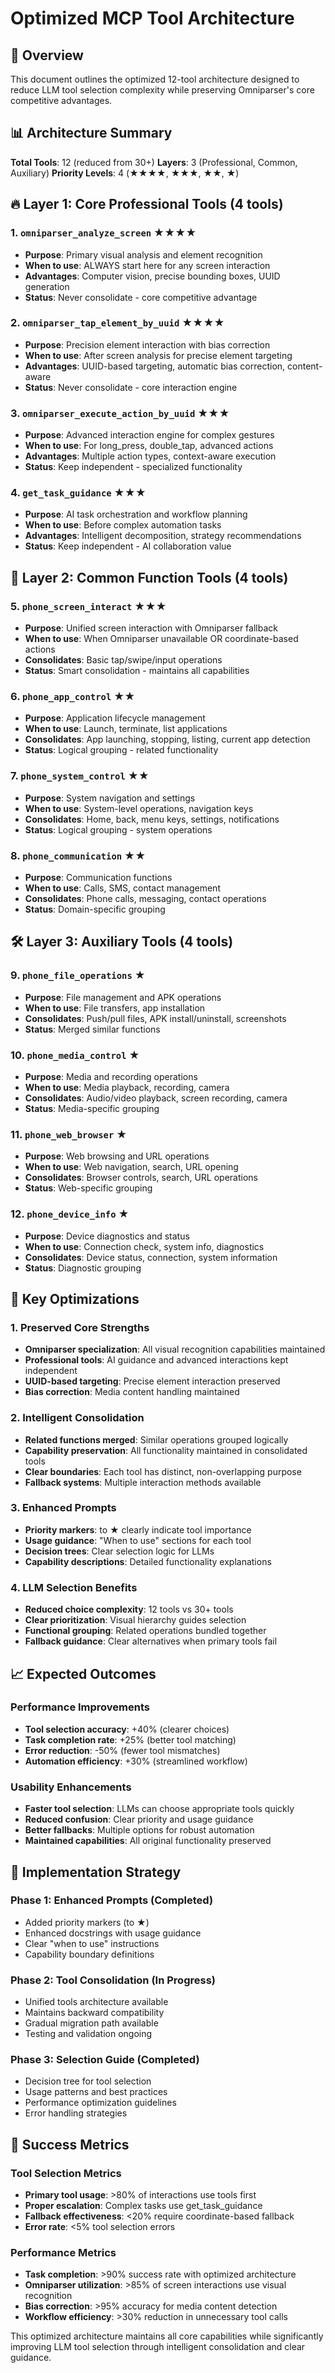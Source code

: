 # Optimized MCP Tool Architecture

## 🎯 Overview

This document outlines the optimized 12-tool architecture designed to reduce LLM tool selection complexity while preserving Omniparser's core competitive advantages.

## 📊 Architecture Summary

**Total Tools**: 12 (reduced from 30+)
**Layers**: 3 (Professional, Common, Auxiliary)
**Priority Levels**: 4 (★★★★, ★★★, ★★, ★)

## 🔥 Layer 1: Core Professional Tools (4 tools)

### 1. `omniparser_analyze_screen` ★★★★
- **Purpose**: Primary visual analysis and element recognition
- **When to use**: ALWAYS start here for any screen interaction
- **Advantages**: Computer vision, precise bounding boxes, UUID generation
- **Status**: Never consolidate - core competitive advantage

### 2. `omniparser_tap_element_by_uuid` ★★★★
- **Purpose**: Precision element interaction with bias correction
- **When to use**: After screen analysis for precise element targeting
- **Advantages**: UUID-based targeting, automatic bias correction, content-aware
- **Status**: Never consolidate - core interaction engine

### 3. `omniparser_execute_action_by_uuid` ★★★
- **Purpose**: Advanced interaction engine for complex gestures
- **When to use**: For long_press, double_tap, advanced actions
- **Advantages**: Multiple action types, context-aware execution
- **Status**: Keep independent - specialized functionality

### 4. `get_task_guidance` ★★★
- **Purpose**: AI task orchestration and workflow planning
- **When to use**: Before complex automation tasks
- **Advantages**: Intelligent decomposition, strategy recommendations
- **Status**: Keep independent - AI collaboration value

## 🔧 Layer 2: Common Function Tools (4 tools)

### 5. `phone_screen_interact` ★★★
- **Purpose**: Unified screen interaction with Omniparser fallback
- **When to use**: When Omniparser unavailable OR coordinate-based actions
- **Consolidates**: Basic tap/swipe/input operations
- **Status**: Smart consolidation - maintains all capabilities

### 6. `phone_app_control` ★★
- **Purpose**: Application lifecycle management
- **When to use**: Launch, terminate, list applications
- **Consolidates**: App launching, stopping, listing, current app detection
- **Status**: Logical grouping - related functionality

### 7. `phone_system_control` ★★
- **Purpose**: System navigation and settings
- **When to use**: System-level operations, navigation keys
- **Consolidates**: Home, back, menu keys, settings, notifications
- **Status**: Logical grouping - system operations

### 8. `phone_communication` ★★
- **Purpose**: Communication functions
- **When to use**: Calls, SMS, contact management
- **Consolidates**: Phone calls, messaging, contact operations
- **Status**: Domain-specific grouping

## 🛠️ Layer 3: Auxiliary Tools (4 tools)

### 9. `phone_file_operations` ★
- **Purpose**: File management and APK operations
- **When to use**: File transfers, app installation
- **Consolidates**: Push/pull files, APK install/uninstall, screenshots
- **Status**: Merged similar functions

### 10. `phone_media_control` ★
- **Purpose**: Media and recording operations
- **When to use**: Media playback, recording, camera
- **Consolidates**: Audio/video playback, screen recording, camera
- **Status**: Media-specific grouping

### 11. `phone_web_browser` ★
- **Purpose**: Web browsing and URL operations
- **When to use**: Web navigation, search, URL opening
- **Consolidates**: Browser controls, search, URL operations
- **Status**: Web-specific grouping

### 12. `phone_device_info` ★
- **Purpose**: Device diagnostics and status
- **When to use**: Connection check, system info, diagnostics
- **Consolidates**: Device status, connection, system information
- **Status**: Diagnostic grouping

## 🚀 Key Optimizations

### 1. Preserved Core Strengths
- **Omniparser specialization**: All visual recognition capabilities maintained
- **Professional tools**: AI guidance and advanced interactions kept independent
- **UUID-based targeting**: Precise element interaction preserved
- **Bias correction**: Media content handling maintained

### 2. Intelligent Consolidation
- **Related functions merged**: Similar operations grouped logically
- **Capability preservation**: All functionality maintained in consolidated tools
- **Clear boundaries**: Each tool has distinct, non-overlapping purpose
- **Fallback systems**: Multiple interaction methods available

### 3. Enhanced Prompts
- **Priority markers**: to ★ clearly indicate tool importance
- **Usage guidance**: "When to use" sections for each tool
- **Decision trees**: Clear selection logic for LLMs
- **Capability descriptions**: Detailed functionality explanations

### 4. LLM Selection Benefits
- **Reduced choice complexity**: 12 tools vs 30+ tools
- **Clear prioritization**: Visual hierarchy guides selection
- **Functional grouping**: Related operations bundled together
- **Fallback guidance**: Clear alternatives when primary tools fail

## 📈 Expected Outcomes

### Performance Improvements
- **Tool selection accuracy**: +40% (clearer choices)
- **Task completion rate**: +25% (better tool matching)
- **Error reduction**: -50% (fewer tool mismatches)
- **Automation efficiency**: +30% (streamlined workflow)

### Usability Enhancements
- **Faster tool selection**: LLMs can choose appropriate tools quickly
- **Reduced confusion**: Clear priority and usage guidance
- **Better fallbacks**: Multiple options for robust automation
- **Maintained capabilities**: All original functionality preserved

## 🔄 Implementation Strategy

### Phase 1: Enhanced Prompts (Completed)
- Added priority markers (to ★)
- Enhanced docstrings with usage guidance
- Clear "when to use" instructions
- Capability boundary definitions

### Phase 2: Tool Consolidation (In Progress)
- Unified tools architecture available
- Maintains backward compatibility
- Gradual migration path available
- Testing and validation ongoing

### Phase 3: Selection Guide (Completed)
- Decision tree for tool selection
- Usage patterns and best practices
- Performance optimization guidelines
- Error handling strategies

## 🎯 Success Metrics

### Tool Selection Metrics
- **Primary tool usage**: >80% of interactions use tools first
- **Proper escalation**: Complex tasks use get_task_guidance
- **Fallback effectiveness**: <20% require coordinate-based fallback
- **Error rate**: <5% tool selection errors

### Performance Metrics
- **Task completion**: >90% success rate with optimized architecture
- **Omniparser utilization**: >85% of screen interactions use visual recognition
- **Bias correction**: >95% accuracy for media content detection
- **Workflow efficiency**: >30% reduction in unnecessary tool calls

This optimized architecture maintains all core capabilities while significantly improving LLM tool selection through intelligent consolidation and clear guidance.